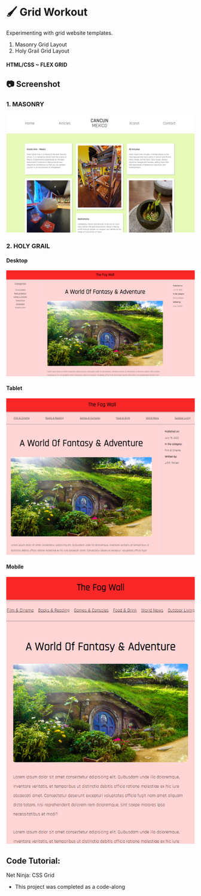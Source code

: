 # :paintbrush: Grid Workout

Experimenting with grid website templates.
1. Masonry Grid Layout
2. Holy Grail Grid Layout

#### HTML/CSS ~ FLEX GRID

## :camera: Screenshot

### 1. MASONRY
![masonry-home](https://github.com/T-Pirozzini/CSS-Grid-Workout/blob/main/Masonry%20Grid/img/Home.png?raw=true)

### 2. HOLY GRAIL
#### Desktop
![holygrail-desktop](https://github.com/T-Pirozzini/CSS-Grid-Workout/blob/main/Holy%20Grail%20Grid/img/desktop.png?raw=true)
#### Tablet
![holygrail-tablet](https://github.com/T-Pirozzini/CSS-Grid-Workout/blob/main/Holy%20Grail%20Grid/img/tablet.png?raw=true)
#### Mobile
![holygrail-mobile](https://github.com/T-Pirozzini/CSS-Grid-Workout/blob/main/Holy%20Grail%20Grid/img/mobile.png?raw=true)

## Code Tutorial:

Net Ninja: CSS Grid

- This project was completed as a code-along